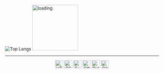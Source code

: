    ![Top Langs](https://github-readme-stats.vercel.app/api/top-langs/?username=Kropi11&layout=compact)
   <img alt="loading" height="150px" src="https://miro.medium.com/max/882/1*9EBHIOzhE1XfMYoKz1JcsQ.gif" />
<hr />
<p align="center">
<img alt="HTML5" height="26px" src="https://upload.wikimedia.org/wikipedia/commons/thumb/6/61/HTML5_logo_and_wordmark.svg/800px-HTML5_logo_and_wordmark.svg.png" />
<img alt="CSS3" height="26px" src="https://upload.wikimedia.org/wikipedia/commons/thumb/d/d5/CSS3_logo_and_wordmark.svg/800px-CSS3_logo_and_wordmark.svg.png" />
<img alt="C++" height="26px" src="https://upload.wikimedia.org/wikipedia/commons/thumb/1/18/ISO_C%2B%2B_Logo.svg/800px-ISO_C%2B%2B_Logo.svg.png" />
<img alt="C#" height="26px" src="https://upload.wikimedia.org/wikipedia/commons/thumb/7/7a/C_Sharp_logo.svg/682px-C_Sharp_logo.svg.png" />

<img alt="Rider" height="26px" src="https://resources.jetbrains.com/storage/products/rider/img/meta/rider_logo_300x300.png" />
<img alt="GitHub" height="26px" src="https://github.githubassets.com/images/modules/logos_page/GitHub-Mark.png" />
</p>
